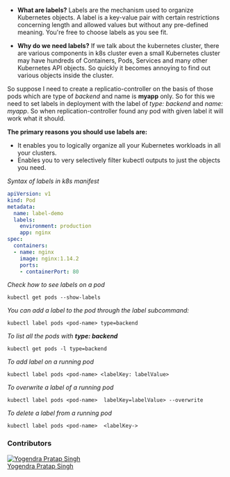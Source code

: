 - **What are labels?**
Labels are the mechanism used to organize Kubernetes objects. A label is a key-value pair with certain restrictions concerning length and allowed values but without any pre-defined meaning. You're free to choose labels as you see fit.

- **Why do we need labels?**
If we talk about the kubernetes cluster, there are various components in k8s cluster even a small Kubernetes cluster may have hundreds of Containers, Pods, Services and many other Kubernetes API objects. So quickly it becomes annoying to find out  various objects inside the cluster. 

So suppose I need to create a replicatio-controller on the basis of those pods which are type of *backend* and name is **myapp** only. So for this we need to set labels in deployment with the label of *type: backend* and *name: myapp*. So when replication-controller found any pod with given label it will work what it should.

**The primary reasons you should use labels are:**
- It enables you to logically organize all your Kubernetes workloads in all your clusters.
- Enables you to very selectively filter kubectl outputs to just the objects you need.

*Syntax of labels in k8s manifest*

```yaml
apiVersion: v1
kind: Pod
metadata:
  name: label-demo
  labels:
    environment: production
    app: nginx
spec:
  containers:
  - name: nginx
    image: nginx:1.14.2
    ports:
    - containerPort: 80
```


*Check how to see labels on a pod*

```kubectl get pods --show-labels```


*You can add a label to the pod through the *label* subcommand:*

```kubectl label pods <pod-name> type=backend```

*To list all the pods with **type: backend***

```kubectl get pods -l type=backend```

*To add label on a running pod*

```kubectl label pods <pod-name> <labelKey: labelValue>```

*To overwrite a label of a running pod*

```kubectl label pods <pod-name>  labelKey=labelValue> --overwrite```

*To delete a label from a running pod*

```kubectl label pods <pod-name>  <labelKey->```


### Contributors
[![Yogendra Pratap Singh][yogendra_avatar]][yogendra_homepage]<br/>[Yogendra Pratap Singh][yogendra_homepage] 

  [yogendra_homepage]: https://github.com/PratapSingh13
  [yogendra_avatar]: https://img.cloudposse.com/75x75/https://github.com/PratapSingh13.png